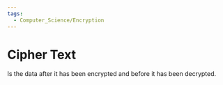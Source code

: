 ```yaml
---
tags:
  - Computer_Science/Encryption
---
```

# Cipher Text
Is the data after it has been encrypted and before it has been decrypted.